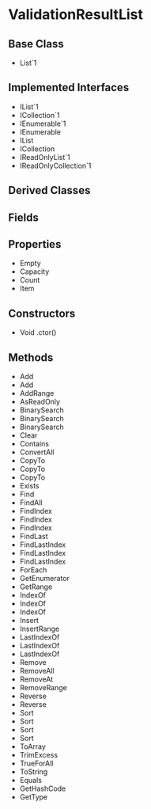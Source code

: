# ValidationResultList
## Base Class
- List`1
## Implemented Interfaces
- IList`1
- ICollection`1
- IEnumerable`1
- IEnumerable
- IList
- ICollection
- IReadOnlyList`1
- IReadOnlyCollection`1
## Derived Classes
## Fields
## Properties
- Empty
- Capacity
- Count
- Item
## Constructors
- Void .ctor()
## Methods
- Add
- Add
- AddRange
- AsReadOnly
- BinarySearch
- BinarySearch
- BinarySearch
- Clear
- Contains
- ConvertAll
- CopyTo
- CopyTo
- CopyTo
- Exists
- Find
- FindAll
- FindIndex
- FindIndex
- FindIndex
- FindLast
- FindLastIndex
- FindLastIndex
- FindLastIndex
- ForEach
- GetEnumerator
- GetRange
- IndexOf
- IndexOf
- IndexOf
- Insert
- InsertRange
- LastIndexOf
- LastIndexOf
- LastIndexOf
- Remove
- RemoveAll
- RemoveAt
- RemoveRange
- Reverse
- Reverse
- Sort
- Sort
- Sort
- Sort
- ToArray
- TrimExcess
- TrueForAll
- ToString
- Equals
- GetHashCode
- GetType
